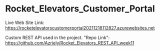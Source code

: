 # Rocket_Elevators_Customer_Portal


Live Web Site Link: https://rocketelevatorscustomerportal20211218112827.azurewebsites.net

Custom REST API used in the project. "Repo Link": https://github.com/Azriely/Rocket_Elevators_REST_API_week11
